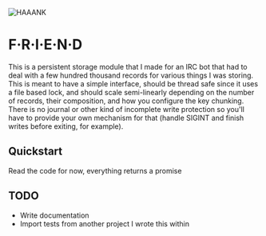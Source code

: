 ![HAAANK](http://i.imgur.com/WKi7jOB.jpg)

# F·R·I·E·N·D

This is a persistent storage module that I made for an IRC bot that had to deal with a few hundred thousand records for various things I was storing. This is meant to have a simple interface, should be thread safe since it uses a file based lock, and should scale semi-linearly depending on the number of records, their composition, and how you configure the key chunking. There is no journal or other kind of incomplete write protection so you'll have to provide your own mechanism for that (handle SIGINT and finish writes before exiting, for example).

## Quickstart

Read the code for now, everything returns a promise

## TODO
* Write documentation
* Import tests from another project I wrote this within
